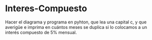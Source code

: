 # Interes-Compuesto
Hacer el diagrama y programa en pyhton, que lea una capital c, y que averigüe e imprima en cuántos meses se duplica si lo colocamos a un interés compuesto de 5% mensual. 
